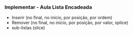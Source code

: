 ### Implementar - Aula Lista Encadeada

- Inserir (no final, no início, por posição, por ordem)
- Remover (no final, no início, por posição, por valor, splice)
- sub-listas (slice)
